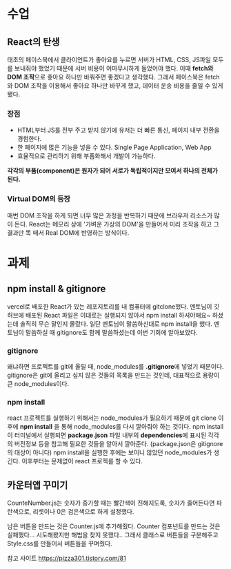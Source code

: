 # 수업
## React의 탄생
태초의 페이스북에서 클라이언트가 좋아요를 누르면 서버가 HTML, CSS, JS파일 모두를 보내줘야 했었기 때문에 서버 비용이 어마무시하게 들었어야 했다.
이때 **fetch와 DOM 조작**으로 좋아요 하나만 바꿔주면 좋겠다고 생각했다.
그래서 페이스북은 fetch와 DOM 조작을 이용해서 좋아요 하나만 바꾸게 했고, 데이터 운송 비용을 줄일 수 있게 됐다.

### 장점
- HTML부터 JS를 전부 주고 받지 않기에 유저는 더 빠른 통신, 페이지 내부 전환을 경험한다.
- 한 페이지에 많은 기능을 넣을 수 있다. Single Page Application, Web App
- 효율적으로 관리하기 위해 부품화해서 개발이 가능하다.

**각각의 부품(component)은 원자가 되어 서로가 독립적이지만 모여서 하나의 전체가 된다.**

### Virtual DOM의 등장
매번 DOM 조작을 하게 되면 너무 많은 과정을 반복하기 때문에 브라우저 리소스가 많이 든다.
React는 메모리 상에 '가벼운 가상의 DOM'을 만들어서 미리 조작을 하고 그 결과만 똑 떼서 Real DOM에 반영하는 방식이다.


# 과제
## npm install & gitignore
vercel로 배포한 React가 있는 레포지토리를 내 컴퓨터에 gitclone했다.
멘토님이 깃허브에 배포된 React 파일은 이대로는 실행되지 않아서 npm install 하셔야해요~ 하셨는데 솔직히 무슨 말인지 몰랐다.
일단 멘토님이 말씀하신대로 npm install을 했다. 멘토님이 말씀하실 때 gitignore도 함께 말씀하셨는데 이번 기회에 알아보았다.

### gitignore
왜냐하면 프로젝트를 git에 올릴 때, node_modules를 **.gitignore**에 넣었기 때문이다.
gitignore은 git에 올리고 싶지 않은 것들의 목록을 만드는 것인데, 대표적으로 용량이 큰 node_modules이다.

### npm install
react 프로젝트를 실행하기 위해서는 node_modules가 필요하기 때문에 git clone 이후에 **npm install** 을 통해 node_modules를 다시 깔아줘야 하는 것이다.
npm install이 터미널에서 실행되면 **package.json** 파일 내부의 **dependencies**에 표시된 각각의 버전정보 등을 참고해 필요한 것들을 알아서 깔아준다. (package.json은 gitignore의 대상이 아니다)
npm install을 실행한 후에는 보이니 않았던 node_modules가 생긴다.
이후부터는 문제없이 react 프로젝를 할 수 있다.

## 카운터앱 꾸미기
CounteNumber.js는 숫자가 증가할 때는 빨간색이 진해지도록, 숫자가 줄어든다면 파란색으로, 리셋이나 0은 검은색으로 하게 설정했다.

남은 버튼을 만드는 것은 Counter.js에 추가해줬다. Counter 컴포넌트를 만드는 것은 실패했다... 시도해봤지만 해법을 찾지 못했다..
그래서 클래스로 버튼들을 구분해주고 Style.css를 만들어서 버튼들을 꾸며줬다.

참고 사이트 <https://pizza301.tistory.com/81>